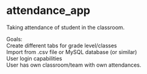 # attendance_app
Taking attendance of student in the classroom.

Goals: <br />
Create different tabs for grade level/classes<br />
Import from .csv file or MySQL database (or similar)<br />
User login capabilities<br />
User has own classroom/team with own attendances.<br />
